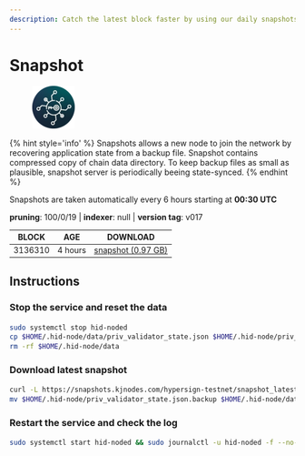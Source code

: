 ```yaml
---
description: Catch the latest block faster by using our daily snapshots.
---
```


# Snapshot

<figure><img src="https://raw.githubusercontent.com/kj89/cosmos-images/main/logos/hypersign.png" alt=""><figcaption></figcaption></figure>

{% hint style='info' %}
Snapshots allows a new node to join the network by recovering application state from a backup file. 
Snapshot contains compressed copy of chain data directory. To keep backup files as small as plausible, 
snapshot server is periodically beeing state-synced.
{% endhint %}

Snapshots are taken automatically every 6 hours starting at **00:30 UTC**

**pruning**: 100/0/19 | **indexer**: null | **version tag**: v017

| BLOCK             | AGE             | DOWNLOAD                                                                                            |
| ----------------- | --------------- | --------------------------------------------------------------------------------------------------- |
| 3136310 | 4 hours | [snapshot (0.97 GB)](https://snapshots.kjnodes.com/hypersign-testnet/snapshot\_latest.tar.lz4) |

## Instructions

### Stop the service and reset the data

```bash
sudo systemctl stop hid-noded
cp $HOME/.hid-node/data/priv_validator_state.json $HOME/.hid-node/priv_validator_state.json.backup
rm -rf $HOME/.hid-node/data
```

### Download latest snapshot

```bash
curl -L https://snapshots.kjnodes.com/hypersign-testnet/snapshot_latest.tar.lz4 | tar -Ilz4 -xf - -C $HOME/.hid-node
mv $HOME/.hid-node/priv_validator_state.json.backup $HOME/.hid-node/data/priv_validator_state.json
```

### Restart the service and check the log

```bash
sudo systemctl start hid-noded && sudo journalctl -u hid-noded -f --no-hostname -o cat
```
